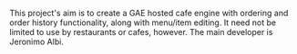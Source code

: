 This project's aim is to create a GAE hosted cafe engine with ordering and order history functionality, along with menu/item editing. It need not be limited to use by restaurants or cafes, however. The main developer is Jeronimo Albi.